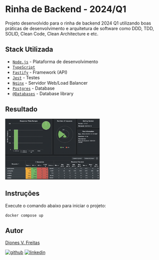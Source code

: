 # Rinha de Backend - 2024/Q1

Projeto desenvolvido para o rinha de backend 2024 Q1 utilizando boas práticas de desenvolvimento e arquitetura de software como DDD, TDD, SOLID, Clean Code, Clean Architecture e etc.

## Stack Utilizada
- [`Node.js`](https://nodejs.org) - Plataforma de desenvolvimento
- [`TypeScript`](https://www.typescriptlang.org)
- [`Fastify`](https://fastify.dev) - Framework (API)
- [`Jest`](https://jestjs.io) - Testes
- [`Nginx`](https://www.nginx.com) - Servidor Web/Load Balancer
- [`Postgres`](https://www.postgresql.org) - Database
- [`@Databases`](https://www.atdatabases.org) - Database library

## Resultado
<img src="stress_test_result.png" width="60%" alt="Resultado do stress test">

## Instruções
Execute o comando abaixo para iniciar o projeto:
```
docker compose up
```
## Autor

[Diones V. Freitas](mailto:dionesfreitas@live.com)

[![github](https://img.shields.io/badge/github-181717?style=for-the-badge&logo=github&logoColor=white)](https://github.com/dionesvfreitas)
[![linkedin](https://img.shields.io/badge/linkedin-0A66C2?style=for-the-badge&logo=linkedin&logoColor=white)](https://www.linkedin.com/in/dionesvfreitas)

